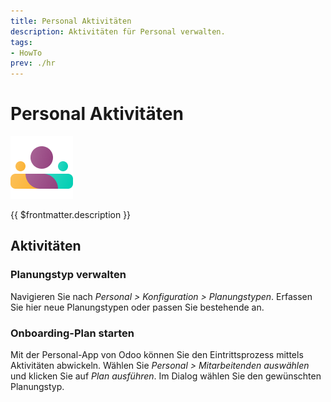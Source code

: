 ```yaml
---
title: Personal Aktivitäten
description: Aktivitäten für Personal verwalten.
tags:
- HowTo
prev: ./hr
---
```

# Personal Aktivitäten
![icons_odoo_hr](attachments/icons_odoo_hr.png)

{{ $frontmatter.description }}

## Aktivitäten

### Planungstyp verwalten

Navigieren Sie nach *Personal > Konfiguration > Planungstypen*. Erfassen Sie hier neue Planungstypen oder passen Sie bestehende an.

### Onboarding-Plan starten

Mit der Personal-App von Odoo können Sie den Eintrittsprozess mittels Aktivitäten abwickeln. Wählen Sie *Personal > Mitarbeitenden auswählen* und klicken Sie auf *Plan ausführen*. Im Dialog wählen Sie den gewünschten Planungstyp.